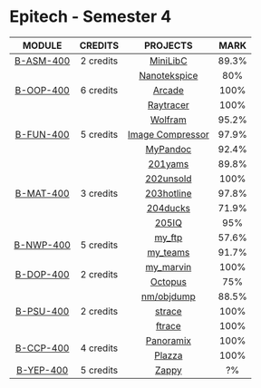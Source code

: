 # Epitech - Semester 4

<table>
  <thead style="font-size: 1rem">
    <tr>
      <th>MODULE</th>
      <th>CREDITS</th>
      <th>PROJECTS</th>
      <th>MARK</th>
    </tr>
  </thead>
  <tbody style="font-size: 1rem; text-align: center">
    <tr>
      <td rowspan="1">
        <a href="">B-ASM-400</a>
      </td>
      <td rowspan="1">2 credits</td>
      <td>
        <a href="">MiniLibC</a>
      </td>
      <td>
        89.3%
      </td>
    </tr>
    <tr>
      <td rowspan="3">
        <a href="">B-OOP-400</a>
      </td>
      <td rowspan="3">6 credits</td>
      <td>
        <a href="">Nanotekspice</a>
      </td>
      <td>
        80%
      </td>
    </tr>
    <tr>
      <td>
        <a href="">Arcade</a>
      </td>
      <td>
        100%
      </td>
    </tr>
    <tr>
      <td>
        <a href="">Raytracer</a>
      </td>
      <td>
        100%
      </td>
    </tr>
    <tr>
      <td rowspan="3">
        <a href="">B-FUN-400</a>
      </td>
      <td rowspan="3">5 credits</td>
      <td>
        <a href="">Wolfram</a>
      </td>
      <td>
        95.2%
      </td>
    </tr>
    <tr>
      <td>
        <a href="">Image Compressor</a>
      </td>
      <td>
        97.9%
      </td>
    </tr>
    <tr>
      <td>
        <a href="">MyPandoc</a>
      </td>
      <td>
        92.4%
      </td>
    </tr>
    <tr>
      <td rowspan="5">
        <a href="">B-MAT-400</a>
      </td>
      <td rowspan="5">3 credits</td>
      <td>
        <a href="">201yams</a>
      </td>
      <td>
        89.8%
      </td>
    </tr>
    <tr>
      <td>
        <a href="">202unsold</a>
      </td>
      <td>
        100%
      </td>
    </tr>
    <tr>
      <td>
        <a href="">203hotline</a>
      </td>
      <td>
        97.8%
      </td>
    </tr>
    <tr>
      <td>
        <a href="">204ducks</a>
      </td>
      <td>
        71.9%
      </td>
    </tr>
    <tr>
      <td>
        <a href="">205IQ</a>
      </td>
      <td>
        95%
      </td>
    </tr>
    <tr>
      <td rowspan="2">
        <a href="">B-NWP-400</a>
      </td>
      <td rowspan="2">5 credits</td>
      <td>
        <a href="">my_ftp</a>
      </td>
      <td>
        57.6%
      </td>
    </tr>
    <tr>
        <td>
          <a href="">my_teams</a>
        </td>
        <td>
          91.7%
        </td>
    </tr>
    <tr>
      <td rowspan="2">
        <a href="">B-DOP-400</a>
      </td>
      <td rowspan="2">2 credits</td>
      <td>
        <a href="">my_marvin</a>
      </td>
      <td>
        100%
      </td>
    </tr>
    <tr>
      <td>
        <a href="">Octopus</a>
      </td>
      <td>
        75%
      </td>
    </tr>
    <tr>
      <td rowspan="3">
        <a href="">B-PSU-400</a>
      </td>
      <td rowspan="3">2 credits</td>
      <td>
        <a href="">nm/objdump</a>
      </td>
      <td>
        88.5%
      </td>
    </tr>
    <tr>
      <td>
        <a href="">strace</a>
      </td>
      <td>
        100%
      </td>
    </tr>
    <tr>
      <td>
        <a href="">ftrace</a>
      </td>
      <td>
        100%
      </td>
    </tr>
    <tr>
      <td rowspan="2">
        <a href="">B-CCP-400</a>
      </td>
      <td rowspan="2">4 credits</td>
      <td>
        <a href="">Panoramix</a>
      </td>
      <td>
        100%
      </td>
    </tr>
    <tr>
      <td>
        <a href="">Plazza</a>
      </td>
      <td>
        100%
      </td>
    </tr>
    <tr>
      <td rowspan="1">
        <a href="">B-YEP-400</a>
      </td>
      <td rowspan="1">5 credits</td>
      <td>
        <a href="">Zappy</a>
      </td>
      <td>
        ?%
      </td>
    </tr>
  </tbody>
</table>
